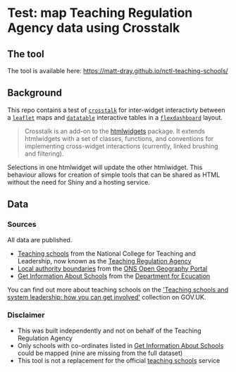 # Test: map Teaching Regulation Agency data using Crosstalk

## The tool

The tool is available here: https://matt-dray.github.io/nctl-teaching-schools/

## Background

This repo contains a test of [`crosstalk`](https://rstudio.github.io/crosstalk/) for inter-widget interactivty between a [`leaflet`](https://rstudio.github.io/leaflet/) maps and [`datatable`](https://rstudio.github.io/DT/) interactive tables in a [`flexdashboard`](https://rmarkdown.rstudio.com/flexdashboard/) layout.

> Crosstalk is an add-on to the [htmlwidgets](http://www.htmlwidgets.org/) package. It extends htmlwidgets with a set of classes, functions, and conventions for implementing cross-widget interactions (currently, linked brushing and filtering).

Selections in one htmlwidget will update the other htmlwidget. This behaviour allows for creation of simple tools that can be shared as HTML without the need for Shiny and a hosting service.

## Data

### Sources

All data are published.

* [Teaching schools](http://apps.nationalcollege.org.uk/s2ssd_new/index.cfm) from the National College for Teaching and Leadership, now known as the [Teaching Regulation Agency](https://www.gov.uk/government/organisations/teaching-regulation-agency)
* [Local authority boundaries](http://geoportal.statistics.gov.uk/datasets/local-authority-districts-december-2017-ultra-generalised-clipped-boundaries-in-united-kingdom-wgs84) from the [ONS Open Geography Portal](http://geoportal.statistics.gov.uk/)
* [Get Information About Schools](https://get-information-schools.service.gov.uk/) from the [Department for Ecucation](https://www.gov.uk/government/organisations/department-for-education)

You can find out more about teaching schools on the ['Teaching schools and system leadership: how you can get involved'](https://www.gov.uk/government/collections/teaching-schools-and-system-leadership-how-you-can-get-involved) collection on GOV.UK.

### Disclaimer

* This was built independently and not on behalf of the Teaching Regulation Agency
* Only schools with co-ordinates listed in [Get Information About Schools](https://get-information-schools.service.gov.uk/) could be mapped (nine are missing from the full dataset)
* This tool is not a replacement for the official [teaching schools](http://apps.nationalcollege.org.uk/s2ssd_new/index.cfm) service
